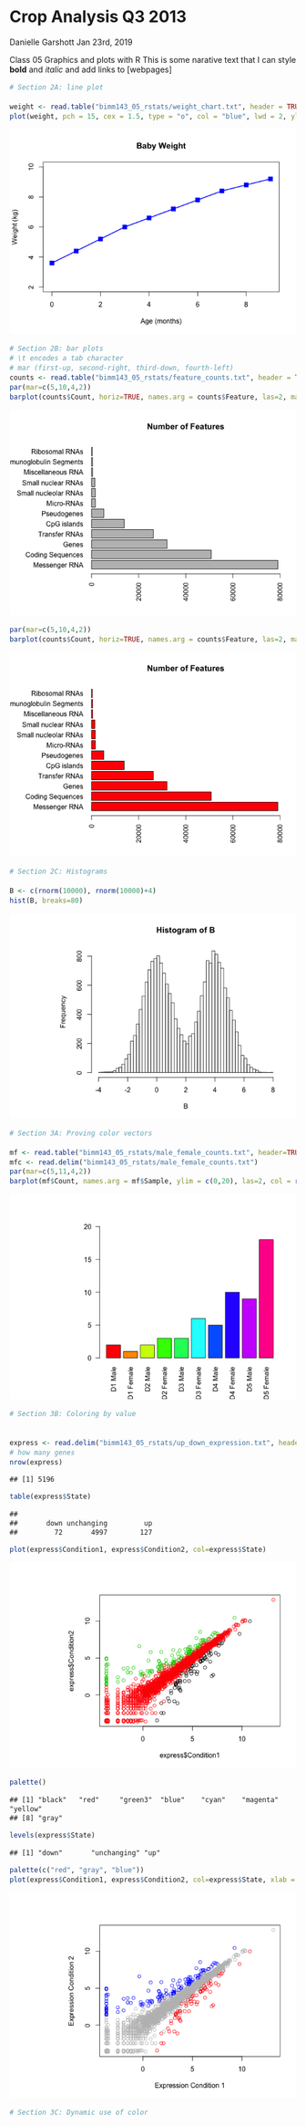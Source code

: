 Crop Analysis Q3 2013
================
Danielle Garshott
Jan 23rd, 2019

Class 05 Graphics and plots with R This is some narative text that I can style **bold** and *italic* and add links to \[webpages\]

``` r
# Section 2A: line plot 

weight <- read.table("bimm143_05_rstats/weight_chart.txt", header = TRUE)
plot(weight, pch = 15, cex = 1.5, type = "o", col = "blue", lwd = 2, ylim = c(2,10), xlab = "Age (months)", ylab = "Weight (kg)", main = "Baby Weight")
```

![](class05_files/figure-markdown_github/unnamed-chunk-1-1.png)

``` r
# Section 2B: bar plots
# \t encodes a tab character 
# mar (first-up, second-right, third-down, fourth-left)
counts <- read.table("bimm143_05_rstats/feature_counts.txt", header = TRUE, sep = "\t")
par(mar=c(5,10,4,2))
barplot(counts$Count, horiz=TRUE, names.arg = counts$Feature, las=2, main="Number of Features", xlim= c(0,80000))
```

![](class05_files/figure-markdown_github/unnamed-chunk-1-2.png)

``` r
par(mar=c(5,10,4,2))
barplot(counts$Count, horiz=TRUE, names.arg = counts$Feature, las=2, main="Number of Features", xlim= c(0,80000), col = "RED")
```

![](class05_files/figure-markdown_github/unnamed-chunk-1-3.png)

``` r
# Section 2C: Histograms

B <- c(rnorm(10000), rnorm(10000)+4)
hist(B, breaks=80)
```

![](class05_files/figure-markdown_github/unnamed-chunk-1-4.png)

``` r
# Section 3A: Proving color vectors

mf <- read.table("bimm143_05_rstats/male_female_counts.txt", header=TRUE, sep="\t")
mfc <- read.delim("bimm143_05_rstats/male_female_counts.txt")
par(mar=c(5,11,4,2))
barplot(mf$Count, names.arg = mf$Sample, ylim = c(0,20), las=2, col = rainbow(nrow(mf)))
```

![](class05_files/figure-markdown_github/unnamed-chunk-1-5.png)

``` r
# Section 3B: Coloring by value


express <- read.delim("bimm143_05_rstats/up_down_expression.txt", header = TRUE)
# how many genes
nrow(express)
```

    ## [1] 5196

``` r
table(express$State)
```

    ## 
    ##       down unchanging         up 
    ##         72       4997        127

``` r
plot(express$Condition1, express$Condition2, col=express$State)
```

![](class05_files/figure-markdown_github/unnamed-chunk-1-6.png)

``` r
palette()
```

    ## [1] "black"   "red"     "green3"  "blue"    "cyan"    "magenta" "yellow" 
    ## [8] "gray"

``` r
levels(express$State)
```

    ## [1] "down"       "unchanging" "up"

``` r
palette(c("red", "gray", "blue"))
plot(express$Condition1, express$Condition2, col=express$State, xlab = "Expression Condition 1", ylab = "Expression Condition 2")
```

![](class05_files/figure-markdown_github/unnamed-chunk-1-7.png)

``` r
# Section 3C: Dynamic use of color 
```
